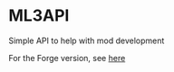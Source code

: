 # ML3API

Simple API to help with mod development

For the Forge version, see [here](https://github.com/MarioAndWeegee3/ML3API-Forge)
